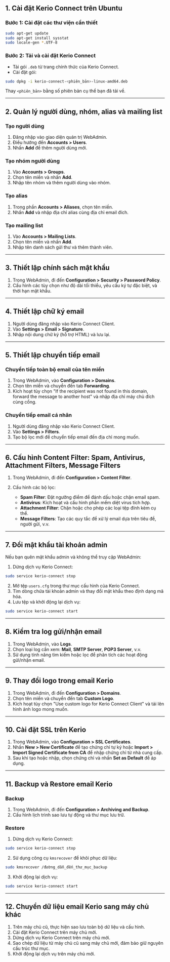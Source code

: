 ##  1. Cài đặt Kerio Connect trên Ubuntu

### Bước 1: Cài đặt các thư viện cần thiết

```bash
sudo apt-get update
sudo apt-get install sysstat
sudo locale-gen *.UTF-8
```

### Bước 2: Tải và cài đặt Kerio Connect

* Tải gói `.deb` từ trang chính thức của Kerio Connect.
* Cài đặt gói:

```bash
sudo dpkg -i kerio-connect-<phiên_bản>-linux-amd64.deb
```

Thay `<phiên_bản>` bằng số phiên bản cụ thể bạn đã tải về.

---

##  2. Quản lý người dùng, nhóm, alias và mailing list

### Tạo người dùng

1. Đăng nhập vào giao diện quản trị WebAdmin.
2. Điều hướng đến **Accounts > Users**.
3. Nhấn **Add** để thêm người dùng mới.

### Tạo nhóm người dùng

1. Vào **Accounts > Groups**.
2. Chọn tên miền và nhấn **Add**.
3. Nhập tên nhóm và thêm người dùng vào nhóm.

### Tạo alias

1. Trong phần **Accounts > Aliases**, chọn tên miền.
2. Nhấn **Add** và nhập địa chỉ alias cùng địa chỉ email đích.

### Tạo mailing list

1. Vào **Accounts > Mailing Lists**.
2. Chọn tên miền và nhấn **Add**.
3. Nhập tên danh sách gửi thư và thêm thành viên.

---

##  3. Thiết lập chính sách mật khẩu

1. Trong WebAdmin, đi đến **Configuration > Security > Password Policy**.
2. Cấu hình các tùy chọn như độ dài tối thiểu, yêu cầu ký tự đặc biệt, và thời hạn mật khẩu.

---

##  4. Thiết lập chữ ký email

1. Người dùng đăng nhập vào Kerio Connect Client.
2. Vào **Settings > Email > Signature**.
3. Nhập nội dung chữ ký (hỗ trợ HTML) và lưu lại.

---

##  5. Thiết lập chuyển tiếp email

### Chuyển tiếp toàn bộ email của tên miền

1. Trong WebAdmin, vào **Configuration > Domains**.
2. Chọn tên miền và chuyển đến tab **Forwarding**.
3. Kích hoạt tùy chọn "If the recipient was not found in this domain, forward the message to another host" và nhập địa chỉ máy chủ đích cùng cổng.

### Chuyển tiếp email cá nhân

1. Người dùng đăng nhập vào Kerio Connect Client.
2. Vào **Settings > Filters**.
3. Tạo bộ lọc mới để chuyển tiếp email đến địa chỉ mong muốn.

---

## 6. Cấu hình Content Filter: Spam, Antivirus, Attachment Filters, Message Filters

1. Trong WebAdmin, đi đến **Configuration > Content Filter**.
2. Cấu hình các bộ lọc:

   * **Spam Filter**: Đặt ngưỡng điểm để đánh dấu hoặc chặn email spam.
   * **Antivirus**: Kích hoạt và cấu hình phần mềm diệt virus tích hợp.
   * **Attachment Filter**: Chặn hoặc cho phép các loại tệp đính kèm cụ thể.
   * **Message Filters**: Tạo các quy tắc để xử lý email dựa trên tiêu đề, người gửi, v.v.

---

##  7. Đổi mật khẩu tài khoản admin

Nếu bạn quên mật khẩu admin và không thể truy cập WebAdmin:

1. Dừng dịch vụ Kerio Connect:

```bash
sudo service kerio-connect stop
```

2. Mở tệp `users.cfg` trong thư mục cấu hình của Kerio Connect.
3. Tìm dòng chứa tài khoản admin và thay đổi mật khẩu theo định dạng mã hóa.
4. Lưu tệp và khởi động lại dịch vụ:

```bash
sudo service kerio-connect start
```

---

## 8. Kiểm tra log gửi/nhận email

1. Trong WebAdmin, vào **Logs**.
2. Chọn loại log cần xem: **Mail**, **SMTP Server**, **POP3 Server**, v.v.
3. Sử dụng tính năng tìm kiếm hoặc lọc để phân tích các hoạt động gửi/nhận email.

---

## 9. Thay đổi logo trong email Kerio

1. Trong WebAdmin, đi đến **Configuration > Domains**.
2. Chọn tên miền và chuyển đến tab **Custom Logo**.
3. Kích hoạt tùy chọn "Use custom logo for Kerio Connect Client" và tải lên hình ảnh logo mong muốn.

---

##  10. Cài đặt SSL trên Kerio

1. Trong WebAdmin, vào **Configuration > SSL Certificates**.
2. Nhấn **New > New Certificate** để tạo chứng chỉ tự ký hoặc **Import > Import Signed Certificate from CA** để nhập chứng chỉ từ nhà cung cấp.
3. Sau khi tạo hoặc nhập, chọn chứng chỉ và nhấn **Set as Default** để áp dụng.

---

##  11. Backup và Restore email Kerio

### Backup

1. Trong WebAdmin, đi đến **Configuration > Archiving and Backup**.
2. Cấu hình lịch trình sao lưu tự động và thư mục lưu trữ.

### Restore

1. Dừng dịch vụ Kerio Connect:

```bash
sudo service kerio-connect stop
```

2. Sử dụng công cụ `kmsrecover` để khôi phục dữ liệu:

```bash
sudo kmsrecover /đường_dẫn_đến_thư_mục_backup
```

3. Khởi động lại dịch vụ:

```bash
sudo service kerio-connect start
```

---

## 12. Chuyển dữ liệu email Kerio sang máy chủ khác

1. Trên máy chủ cũ, thực hiện sao lưu toàn bộ dữ liệu và cấu hình.
2. Cài đặt Kerio Connect trên máy chủ mới.
3. Dừng dịch vụ Kerio Connect trên máy chủ mới.
4. Sao chép dữ liệu từ máy chủ cũ sang máy chủ mới, đảm bảo giữ nguyên cấu trúc thư mục.
5. Khởi động lại dịch vụ trên máy chủ mới.
